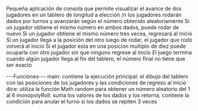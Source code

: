 Pequeña aplicación de consola que permite visualizar el avance de dos jugadores en un tablero de longitud a elección /n
los jugadores rodarán dados por turnos y avanzarán según el número obtenido aleatoriamente
Si un jugador obtiene el mismo número en ambos dados, puede rodar de nuevo
Si un jugador obtiene el mismo número tres veces, regresará al inicio
Si un jugador llega a la posición del otro luego de rodar, el jugador que rodó volverá al inicio
Si el jugador esta en una posicion multiplo de diez puede ocuparla con otro jugador sin que ninguno regrese al inicio
El juego termina cuando algún jugador llega al fin del tablero, el número final no tiene que ser exacto

---Funciones---
main: contiene la ejecución principal: el dibujo del tablero con las posiciones de los jugadores y las condiciones de regreso al inicio
dice: utiliza la función Math.random para obtener un número aleatorio del 1 al 6
monopolyRoll: suma los valores de los dados y los retorna, contiene la condición para anular el turno si los dados se repiten 3 veces
